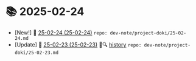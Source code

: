 # 📚 2025-02-24
- [New!] 📗 [25-02-24 (25-02-24)](https://til.qriosity.dev/dev-note/project-doki/25-02-24) `repo: dev-note/project-doki/25-02-24.md`
- [Update] 📙 [25-02-23 (25-02-23)](https://til.qriosity.dev/dev-note/project-doki/25-02-23) 📃🔍 [history](https://github.com/Queue-ri/TIL/commits/main/dev-note/project-doki/25-02-23.md?since=2025-02-24T00:00:00Z&until=2025-02-24T23:59:59Z) `repo: dev-note/project-doki/25-02-23.md`
